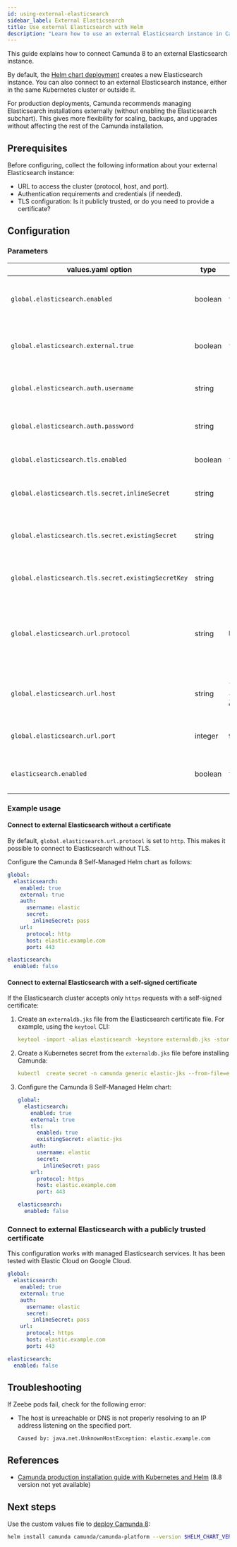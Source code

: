```yaml
---
id: using-external-elasticsearch
sidebar_label: External Elasticsearch
title: Use external Elasticsearch with Helm
description: "Learn how to use an external Elasticsearch instance in Camunda 8 Self-Managed Helm chart deployment."
---
```


This guide explains how to connect Camunda 8 to an external Elasticsearch instance.

By default, the [Helm chart deployment](/self-managed/deployment/helm/install/quick-install.md) creates a new Elasticsearch instance. You can also connect to an external Elasticsearch instance, either in the same Kubernetes cluster or outside it.

For production deployments, Camunda recommends managing Elasticsearch installations externally (without enabling the Elasticsearch subchart). This gives more flexibility for scaling, backups, and upgrades without affecting the rest of the Camunda installation.

## Prerequisites

Before configuring, collect the following information about your external Elasticsearch instance:

- URL to access the cluster (protocol, host, and port).
- Authentication requirements and credentials (if needed).
- TLS configuration: Is it publicly trusted, or do you need to provide a certificate?

## Configuration

### Parameters

| values.yaml option                                  | type    | default                             | description                                                                               |
| --------------------------------------------------- | ------- | ----------------------------------- | ----------------------------------------------------------------------------------------- |
| `global.elasticsearch.enabled`                      | boolean | `true`                              | Enable or disable all components connecting to Elasticsearch.                             |
| `global.elasticsearch.external.true`                | boolean | `false`                             | Set to `true` to connect to an external Elasticsearch instance.                           |
| `global.elasticsearch.auth.username`                | string  | `""`                                | HTTP Basic username for Elasticsearch authentication.                                     |
| `global.elasticsearch.auth.password`                | string  | `""`                                | HTTP Basic password for Elasticsearch authentication.                                     |
| `global.elasticsearch.tls.enabled`                  | boolean | `false`                             | Whether Elasticsearch listens on TLS.                                                     |
| `global.elasticsearch.tls.secret.inlineSecret`      | string  | `""`                                | TLS certificate specified directly in `values.yaml`.                                      |
| `global.elasticsearch.tls.secret.existingSecret`    | string  | `""`                                | Kubernetes Secret name containing a TLS certificate.                                      |
| `global.elasticsearch.tls.secret.existingSecretKey` | string  | `""`                                | Kubernetes Secret key with the TLS certificate.                                           |
| `global.elasticsearch.url.protocol`                 | string  | `http`                              | Protocol to use when connecting to Elasticsearch. Possible values are `http` and `https`. |
| `global.elasticsearch.url.host`                     | string  | `{{ .Release.Name }}-elasticsearch` | Hostname or IP address of the Elasticsearch instance.                                     |
| `global.elasticsearch.url.port`                     | integer | `9200`                              | Port number of the Elasticsearch instance.                                                |
| `elasticsearch.enabled`                             | boolean | `true`                              | Enable or disable the Elasticsearch subchart                                              |

### Example usage

#### Connect to external Elasticsearch without a certificate

By default, `global.elasticsearch.url.protocol` is set to `http`. This makes it possible to connect to Elasticsearch without TLS.

Configure the Camunda 8 Self-Managed Helm chart as follows:

```yaml
global:
  elasticsearch:
    enabled: true
    external: true
    auth:
      username: elastic
      secret:
        inlineSecret: pass
    url:
      protocol: http
      host: elastic.example.com
      port: 443

elasticsearch:
  enabled: false
```

#### Connect to external Elasticsearch with a self-signed certificate

If the Elasticsearch cluster accepts only `https` requests with a self-signed certificate:

1. Create an `externaldb.jks` file from the Elasticsearch certificate file. For example, using the `keytool` CLI:

   ```yaml
   keytool -import -alias elasticsearch -keystore externaldb.jks -storetype jks -file elastic.crt -storepass changeit -noprompt
   ```

1. Create a Kubernetes secret from the `externaldb.jks` file before installing Camunda:

   ```yaml
   kubectl  create secret -n camunda generic elastic-jks --from-file=externaldb.jks
   ```

1. Configure the Camunda 8 Self-Managed Helm chart:

   ```yaml
   global:
     elasticsearch:
       enabled: true
       external: true
       tls:
         enabled: true
         existingSecret: elastic-jks
       auth:
         username: elastic
         secret:
           inlineSecret: pass
       url:
         protocol: https
         host: elastic.example.com
         port: 443

   elasticsearch:
     enabled: false
   ```

### Connect to external Elasticsearch with a publicly trusted certificate

This configuration works with managed Elasticsearch services. It has been tested with Elastic Cloud on Google Cloud.

```yaml
global:
  elasticsearch:
    enabled: true
    external: true
    auth:
      username: elastic
      secret:
        inlineSecret: pass
    url:
      protocol: https
      host: elastic.example.com
      port: 443

elasticsearch:
  enabled: false
```

## Troubleshooting

If Zeebe pods fail, check for the following error:

- The host is unreachable or DNS is not properly resolving to an IP address listening on the specified port.

  ```
  Caused by: java.net.UnknownHostException: elastic.example.com
  ```

## References

- [Camunda production installation guide with Kubernetes and Helm](versioned_docs/version-8.7/self-managed/operational-guides/production-guide/helm-chart-production-guide.md) (8.8 version not yet available)

## Next steps

Use the custom values file to [deploy Camunda 8](/self-managed/setup/overview.md):

```sh
helm install camunda camunda/camunda-platform --version $HELM_CHART_VERSION -f existing-elasticsearch-values.yaml
```
